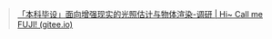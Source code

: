 > [「本科毕设」面向增强现实的光照估计与物体渲染-调研 | Hi~ Call me FUJI! (gitee.io)](https://fujiw.gitee.io/2021/01/30/work/「本科毕设」面向增强现实的光照估计与物体渲染-调研/)

